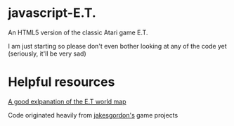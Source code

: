 javascript-E.T.
===============

An HTML5 version of the classic Atari game E.T. 


I am just starting so please don't even bother looking at any of the code yet (seriously, it'll be very sad)


Helpful resources
=================

[A good exlpanation of the E.T world map](http://www.randomterrain.com/atari-2600-memories-et-map.html)

Code originated heavily from [jakesgordon's](https://github.com/jakesgordon) game projects
